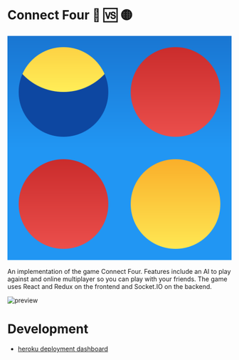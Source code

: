 # Connect Four 🔴 🆚 🟡

![icon](client/public/faviconTemplate.svg)

An implementation of the game Connect Four. Features include an AI to play against and online multiplayer so you can play with your friends. The game uses React and Redux on the frontend and Socket.IO on the backend.

![preview](preview.gif)


# Development
- [heroku deployment dashboard](https://dashboard.heroku.com/apps/crvouga-connect-four)

